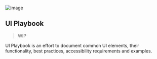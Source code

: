 ![image](/static/playbook.png)

## UI Playbook

> WIP

UI Playbook is an effort to document common UI elements, their functionality, best practices, accessibility requirements and examples.

